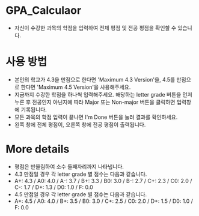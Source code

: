 # GPA_Calculaor

- 자신이 수강한 과목의 학점을 입력하여 전체 평점 및 전공 평점을 확인할 수 있습니다.

# 사용 방법

- 본인의 학교가 4.3을 만점으로 한다면 'Maximum 4.3 Version'을, 4.5를 만점으로 한다면 'Maximum 4.5 Version'을 사용해주세요.
- 지금까지 수강한 학점을 하나씩 입력해주세요. 해당하는 letter grade 버튼을 먼저 누른 후 전공인지 아닌지에 따라 Major 또는 Non-major 버튼을 클릭하면 입력창에 기록됩니다.
- 모든 과목의 학점 입력이 끝나면 I'm Done 버튼을 눌러 결과를 확인하세요.
- 왼쪽 창에 전체 평점이, 오른쪽 창에 전공 평점이 출력됩니다.

# More details

- 평점은 반올림하여 소수 둘째자리까지 나타냅니다.
- 4.3 만점일 경우 각 letter grade 별 점수는 다음과 같습니다.
- A+: 4.3 / A0: 4.0 / A-: 3.7 / B+: 3.3 / B0: 3.0 / B-: 2.7 / C+: 2.3 / C0: 2.0 / C-: 1.7 / D+: 1.3 / D0: 1.0 / F: 0.0
- 4.5 만점일 경우 각 letter grade 별 점수는 다음과 같습니다.
- A+: 4.5 / A0: 4.0 / B+: 3.5 / B0: 3.0 / C+: 2.5 / C0: 2.0 / D+: 1.5 / D0: 1.0 / F: 0.0 
